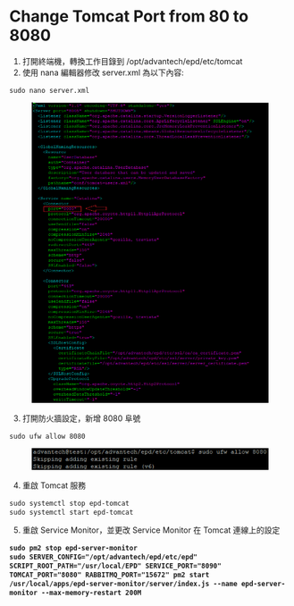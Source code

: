 # Change Tomcat Port from 80 to 8080

1. 打開終端機，轉換工作目錄到 /opt/advantech/epd/etc/tomcat
2. 使用 nana 編輯器修改 server.xml 為以下內容:

```
sudo nano server.xml
```

<figure><img src="../../../.gitbook/assets/未命名 (1).png" alt=""><figcaption></figcaption></figure>

3. 打開防火牆設定，新增 8080 阜號

```
sudo ufw allow 8080
```

<div align="left"><figure><img src="../../../.gitbook/assets/image (456).png" alt=""><figcaption></figcaption></figure></div>

4. 重啟 Tomcat 服務

```
sudo systemctl stop epd-tomcat
sudo systemctl start epd-tomcat
```

5. 重啟 Service Monitor，並更改 Service Monitor 在 Tomcat 連線上的設定

<pre><code><strong>sudo pm2 stop epd-server-monitor
</strong><strong>sudo SERVER_CONFIG="/opt/advantech/epd/etc/epd" SCRIPT_ROOT_PATH="/usr/local/EPD" SERVICE_PORT="8090" TOMCAT_PORT="8080" RABBITMQ_PORT="15672" pm2 start /usr/local/apps/epd-server-monitor/server/index.js --name epd-server-monitor --max-memory-restart 200M
</strong></code></pre>
